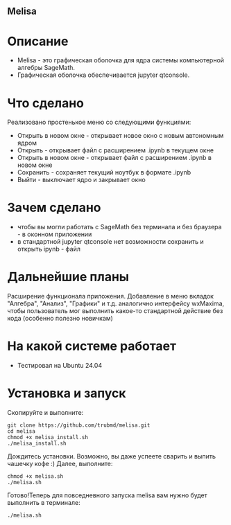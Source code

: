 ## Melisa

# Описание
* Melisa - это графическая оболочка для ядра системы компьютерной алгебры SageMath.
* Графическая оболочка обеспечивается jupyter qtconsole.

# Что сделано
Реализовано простенькое меню со следующими функциями:
* Открыть в новом окне - открывает новое окно с новым автономным ядром
* Открыть - открывает файл с расширением .ipynb в текущем окне
* Открыть в новом окне - открывает файл с расширением .ipynb в новом окне
* Сохранить - сохраняет текущий ноутбук в формате .ipynb
* Выйти - выключает ядро и закрывает окно

# Зачем сделано
 * чтобы вы могли работать с SageMath без терминала и без браузера - в оконном приложении
 * в стандартной jupyter qtconsole нет возможности сохранить и открыть ipynb - файл

# Дальнейшие планы
Расширение функционала приложения. Добавление в меню вкладок "Алгебра", "Анализ", "Графики" и т.д.
аналогично интерфейсу wxMaxima, чтобы пользователь мог выполнить какое-то стандартной действие
без кода (особенно полезно новичкам)

# На какой системе работает
* Тестировал на Ubuntu 24.04

# Установка и запуск
Скопируйте и выполните:

```
git clone https://github.com/trubmd/melisa.git
cd melisa
chmod +x melisa_install.sh
./melisa_install.sh
```

Дождитесь установки. Возможно, вы даже успеете сварить
и выпить чашечку кофе :)
Далее, выполните:

```
chmod +x melisa.sh
./melisa.sh
```

Готово!Теперь для повседневного запуска melisa 
вам нужно будет выполнить в терминале:

```
./melisa.sh
```

